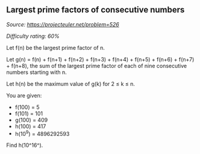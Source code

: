 Largest prime factors of consecutive numbers
--------------------------------------------

*Source: https://projecteuler.net/problem=526*


*Difficulty rating: 60%*

Let f(n) be the largest prime factor of n.

Let g(n) = f(n) + f(n+1) + f(n+2) + f(n+3) + f(n+4) + f(n+5) + f(n+6) +
f(n+7) + f(n+8), the sum of the largest prime factor of each of nine
consecutive numbers starting with n.

Let h(n) be the maximum value of g(k) for 2 ≤ k ≤ n.

You are given:

-   f(100) = 5
-   f(101) = 101
-   g(100) = 409
-   h(100) = 417
-   h(10<sup>9</sup>) = 4896292593

Find h(10^16^).
